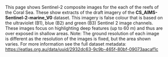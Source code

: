 This page shows Sentinel-2 composite images for the each of the reefs of the Coral Sea. These show extracts of the draft imagery of the **CS_AIMS-Sentinel-2-marine_V0** dataset. This imagery is false colour that is based on the ultraviolet (B1), blue (B2) and green (B3) Sentinel 2 image channels. These images focus on highlighting deep features (up to 60 m) and thus are over exposed in shallow areas. Note: The ground resolution of each image is different as the resolution of the images is fixed, but the area shown varies. For more information see the full dataset metadata: <https://eatlas.org.au/data/uuid/2932dc63-9c9b-465f-80bf-09073aacaf1c>